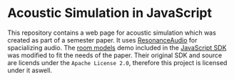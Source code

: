 # Acoustic Simulation in JavaScript

This repository contains a web page for acoustic simulation which was created as part of a semester paper.
It uses [ResonanceAudio](https://resonance-audio.github.io/resonance-audio/) for spacializing audio.
The [room models](https://cdn.rawgit.com/resonance-audio/resonance-audio-web-sdk/master/examples/room-models.html) demo included in the [JavaScript SDK](https://github.com/resonance-audio/resonance-audio-unity-sdk) was modified to fit the needs of the paper.
Their original SDK and source are licends under the `Apache License 2.0`, therefore this project is licensed under it aswell.
